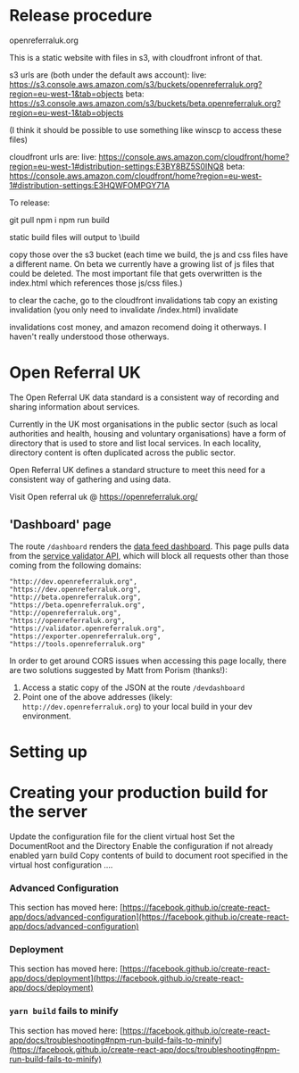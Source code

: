 # Release procedure

openreferraluk.org

This is a static website with files in s3, with cloudfront infront of that.

s3 urls are (both under the default aws account):
live: https://s3.console.aws.amazon.com/s3/buckets/openreferraluk.org?region=eu-west-1&tab=objects
beta: https://s3.console.aws.amazon.com/s3/buckets/beta.openreferraluk.org?region=eu-west-1&tab=objects

(I think it should be possible to use something like winscp to access these files)

cloudfront urls are:
live: https://console.aws.amazon.com/cloudfront/home?region=eu-west-1#distribution-settings:E3BY8BZ5S0INQ8
beta: https://console.aws.amazon.com/cloudfront/home?region=eu-west-1#distribution-settings:E3HQWFOMPGY71A


To release:

git pull
npm i
npm run build

static build files will output to \build

copy those over the s3 bucket
(each time we build, the js and css files have a different name. On beta we currently have a growing list of js files that could be deleted. The most important file that gets overwritten is the index.html which references those js/css files.)

to clear the cache,
go to the cloudfront
invalidations tab
copy an existing invalidation (you only need to invalidate /index.html)
invalidate

invalidations cost money, and amazon recomend doing it otherways. I haven't really understood those otherways.

#  Open Referral UK
The Open Referral UK data standard is a consistent way of recording and sharing information about services. 

Currently in the UK most organisations in the public sector (such as local authorities and health, housing and voluntary organisations) have a form of directory that is used to store and list local services. In each locality, directory content is often duplicated across the public sector. 

Open Referral UK defines a standard structure to meet this need for a consistent way of gathering and using data.

Visit Open referral uk @ https://openreferraluk.org/

## 'Dashboard' page
The route `/dashboard` renders the [data feed dashboard](https://openreferraluk.org/dashboard). This page pulls data from the [service validator API](https://validator.openreferraluk.org/api), which will block all requests other than those coming from the following domains:
```
"http://dev.openreferraluk.org",
"https://dev.openreferraluk.org",
"http://beta.openreferraluk.org",
"https://beta.openreferraluk.org",
"http://openreferraluk.org",
"https://openreferraluk.org",
"https://validator.openreferraluk.org",
"https://exporter.openreferraluk.org",
"https://tools.openreferraluk.org"
``` 

In order to get around CORS issues when accessing this page locally, there are two solutions suggested by Matt from Porism (thanks!):
1. Access a static copy of the JSON at the route `/devdashboard`
2. Point one of the above addresses (likely: `http://dev.openreferraluk.org`) to your local build in your dev environment.

# Setting up

# Creating your production build for the server
Update the configuration file for the client virtual host
    Set the DocumentRoot and the Directory
    Enable the configuration if not already enabled
    yarn build
    Copy contents of build to document root specified in the virtual host configuration ....




### Advanced Configuration

This section has moved here: [https://facebook.github.io/create-react-app/docs/advanced-configuration](https://facebook.github.io/create-react-app/docs/advanced-configuration)

### Deployment

This section has moved here: [https://facebook.github.io/create-react-app/docs/deployment](https://facebook.github.io/create-react-app/docs/deployment)

### `yarn build` fails to minify

This section has moved here: [https://facebook.github.io/create-react-app/docs/troubleshooting#npm-run-build-fails-to-minify](https://facebook.github.io/create-react-app/docs/troubleshooting#npm-run-build-fails-to-minify)
